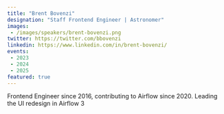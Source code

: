 ```yaml
---
title: "Brent Bovenzi"
designation: "Staff Frontend Engineer | Astronomer"
images:
 - /images/speakers/brent-bovenzi.png
twitter: https://twitter.com/bbovenzi
linkedin: https://www.linkedin.com/in/brent-bovenzi/
events:
 - 2023
 - 2024
 - 2025
featured: true
---
```


Frontend Engineer since 2016, contributing to Airflow since 2020. Leading the UI redesign in Airflow 3
